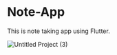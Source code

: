 # Note-App
This is note taking app using Flutter.

![Untitled Project (3)](https://github.com/Mohamed-Abdirizak/Note-App/assets/63655278/f5e0d646-f553-4048-823e-9cf3304bf36a)
